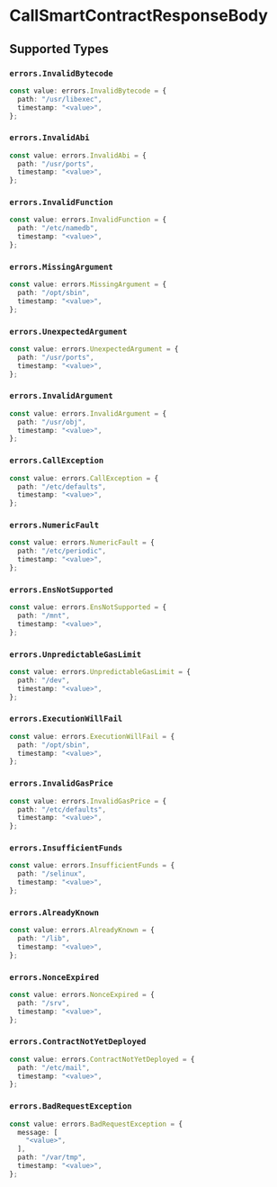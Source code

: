 # CallSmartContractResponseBody


## Supported Types

### `errors.InvalidBytecode`

```typescript
const value: errors.InvalidBytecode = {
  path: "/usr/libexec",
  timestamp: "<value>",
};
```

### `errors.InvalidAbi`

```typescript
const value: errors.InvalidAbi = {
  path: "/usr/ports",
  timestamp: "<value>",
};
```

### `errors.InvalidFunction`

```typescript
const value: errors.InvalidFunction = {
  path: "/etc/namedb",
  timestamp: "<value>",
};
```

### `errors.MissingArgument`

```typescript
const value: errors.MissingArgument = {
  path: "/opt/sbin",
  timestamp: "<value>",
};
```

### `errors.UnexpectedArgument`

```typescript
const value: errors.UnexpectedArgument = {
  path: "/usr/ports",
  timestamp: "<value>",
};
```

### `errors.InvalidArgument`

```typescript
const value: errors.InvalidArgument = {
  path: "/usr/obj",
  timestamp: "<value>",
};
```

### `errors.CallException`

```typescript
const value: errors.CallException = {
  path: "/etc/defaults",
  timestamp: "<value>",
};
```

### `errors.NumericFault`

```typescript
const value: errors.NumericFault = {
  path: "/etc/periodic",
  timestamp: "<value>",
};
```

### `errors.EnsNotSupported`

```typescript
const value: errors.EnsNotSupported = {
  path: "/mnt",
  timestamp: "<value>",
};
```

### `errors.UnpredictableGasLimit`

```typescript
const value: errors.UnpredictableGasLimit = {
  path: "/dev",
  timestamp: "<value>",
};
```

### `errors.ExecutionWillFail`

```typescript
const value: errors.ExecutionWillFail = {
  path: "/opt/sbin",
  timestamp: "<value>",
};
```

### `errors.InvalidGasPrice`

```typescript
const value: errors.InvalidGasPrice = {
  path: "/etc/defaults",
  timestamp: "<value>",
};
```

### `errors.InsufficientFunds`

```typescript
const value: errors.InsufficientFunds = {
  path: "/selinux",
  timestamp: "<value>",
};
```

### `errors.AlreadyKnown`

```typescript
const value: errors.AlreadyKnown = {
  path: "/lib",
  timestamp: "<value>",
};
```

### `errors.NonceExpired`

```typescript
const value: errors.NonceExpired = {
  path: "/srv",
  timestamp: "<value>",
};
```

### `errors.ContractNotYetDeployed`

```typescript
const value: errors.ContractNotYetDeployed = {
  path: "/etc/mail",
  timestamp: "<value>",
};
```

### `errors.BadRequestException`

```typescript
const value: errors.BadRequestException = {
  message: [
    "<value>",
  ],
  path: "/var/tmp",
  timestamp: "<value>",
};
```

